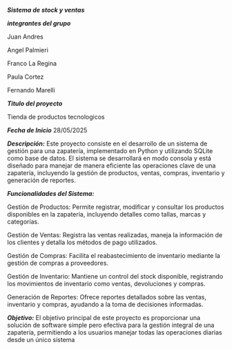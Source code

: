 ***Sistema de stock y ventas***

***integrantes del grupo***

Juan Andres

Angel Palmieri

Franco La Regina

Paula Cortez

Fernando Marelli


***Titulo del proyecto*** 

Tienda de productos tecnologicos

***Fecha de Inicio***
28/05/2025

***Descripción:***
Este proyecto consiste en el desarrollo de un sistema de gestión para una zapatería, implementado en Python y utilizando SQLite como base de datos. El sistema se desarrollará en modo consola y está diseñado para manejar de manera eficiente las operaciones clave de una zapatería, incluyendo la gestión de productos, ventas, compras, inventario y generación de reportes.

***Funcionalidades del Sistema:***

Gestión de Productos: Permite registrar, modificar y consultar los productos disponibles en la zapatería, incluyendo detalles como tallas, marcas y categorías.

Gestión de Ventas: Registra las ventas realizadas, maneja la información de los clientes y detalla los métodos de pago utilizados.

Gestión de Compras: Facilita el reabastecimiento de inventario mediante la gestión de compras a proveedores.

Gestión de Inventario: Mantiene un control del stock disponible, registrando los movimientos de inventario como ventas, devoluciones y compras.

Generación de Reportes: Ofrece reportes detallados sobre las ventas, inventario y compras, ayudando a la toma de decisiones informadas.

***Objetivo:***
El objetivo principal de este proyecto es proporcionar una solución de software simple pero efectiva para la gestión integral de una zapatería, permitiendo a los usuarios manejar todas las operaciones diarias desde un único sistema

